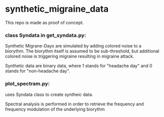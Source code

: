 #  synthetic_migraine_data

This repo is made as proof of concept.


### class Syndata in get_syndata.py:

Synthetic Migrane-Days are simulated by adding colored noise to a 
biorythm. The biorythm itself is assumed to be sub-threshold, but additional
colored noise is triggering migraine resulting in migraine attack.

Synthetic data are binary data, where 1 stands for "headache day" and 0 stands for "non-headache day".


### plot_spectram.py:

uses Syndata class to create syntheic data.

Spectral analysis is performed in order to retrieve the frequency and frequency modulation of the
underlying biorythm
